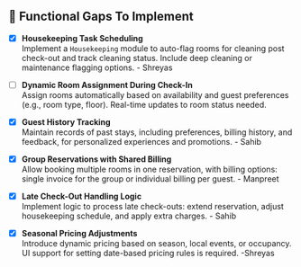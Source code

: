 ## 🔶 Functional Gaps To Implement

- [x] **Housekeeping Task Scheduling**  
  Implement a `Housekeeping` module to auto-flag rooms for cleaning post check-out and track cleaning status. Include deep cleaning or maintenance flagging options. - Shreyas

- [ ] **Dynamic Room Assignment During Check-In**  
  Assign rooms automatically based on availability and guest preferences (e.g., room type, floor). Real-time updates to room status needed.

- [x] **Guest History Tracking**  
  Maintain records of past stays, including preferences, billing history, and feedback, for personalized experiences and promotions. - Sahib

- [x] **Group Reservations with Shared Billing**  
  Allow booking multiple rooms in one reservation, with billing options: single invoice for the group or individual billing per guest. - Manpreet

- [x] **Late Check-Out Handling Logic**  
  Implement logic to process late check-outs: extend reservation, adjust housekeeping schedule, and apply extra charges. - Sahib

- [x] **Seasonal Pricing Adjustments**  
  Introduce dynamic pricing based on season, local events, or occupancy. UI support for setting date-based pricing rules is required. -Shreyas

